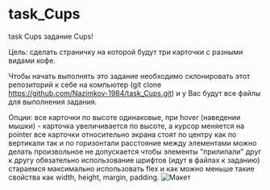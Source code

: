 # task_Cups
task Cups
задание Cups!

Цель: сделать страничку на которой будут три карточки с разными видами кофе.

Чтобы начать выполнять это задание необходимо склонировать этот репозиторий к себе на компьютер (git clone https://github.com/Nazimkov-1984/task_Cups.git) и у Вас будут все файлы для выполнения задания. 

Опции:
все карточки по высоте одинаковые, при hover (наведении мышки) - карточка увеличивается по высоте, а курсор меняется на pointer
все карточки относительно экрана стоят по центру как по вертикали так и по горизонтали
расстояние между элементами можно делать произвольное
не допускается чтобы элементы "прилипали" друг к другу
обязательно использование шрифтов (идут в файлах к заданию)
стараемся максимально использовать flex и как можно меньше такие свойства как width, height, margin, padding.
![Макет](https://user-images.githubusercontent.com/61156194/147379848-96892a13-e114-4e06-92d2-9f69e99ead84.png)
